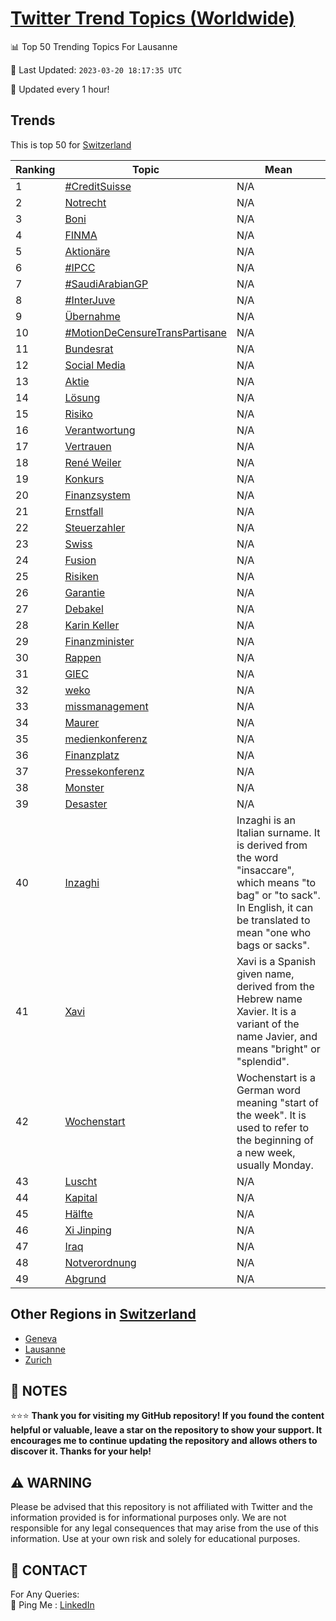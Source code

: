 [Twitter Trend Topics (Worldwide)](https://github.com/ErcinDedeoglu/Twitter-Trend-Topics)
==========


📊 Top 50 Trending Topics For Lausanne

📆 Last Updated: `2023-03-20 18:17:35 UTC`

🔧 Updated every 1 hour!


## Trends

This is top 50 for [Switzerland](</Switzerland>)

| Ranking | Topic | Mean |
| ------- | ------------ | ------------ |
| 1 | [#CreditSuisse](http://twitter.com/search?q=%23CreditSuisse) | N/A |
| 2 | [Notrecht](http://twitter.com/search?q=Notrecht) | N/A |
| 3 | [Boni](http://twitter.com/search?q=Boni) | N/A |
| 4 | [FINMA](http://twitter.com/search?q=FINMA) | N/A |
| 5 | [Aktionäre](http://twitter.com/search?q=Aktion%c3%a4re) | N/A |
| 6 | [#IPCC](http://twitter.com/search?q=%23IPCC) | N/A |
| 7 | [#SaudiArabianGP](http://twitter.com/search?q=%23SaudiArabianGP) | N/A |
| 8 | [#InterJuve](http://twitter.com/search?q=%23InterJuve) | N/A |
| 9 | [Übernahme](http://twitter.com/search?q=%c3%9cbernahme) | N/A |
| 10 | [#MotionDeCensureTransPartisane](http://twitter.com/search?q=%23MotionDeCensureTransPartisane) | N/A |
| 11 | [Bundesrat](http://twitter.com/search?q=Bundesrat) | N/A |
| 12 | [Social Media](http://twitter.com/search?q=Social+Media) | N/A |
| 13 | [Aktie](http://twitter.com/search?q=Aktie) | N/A |
| 14 | [Lösung](http://twitter.com/search?q=L%c3%b6sung) | N/A |
| 15 | [Risiko](http://twitter.com/search?q=Risiko) | N/A |
| 16 | [Verantwortung](http://twitter.com/search?q=Verantwortung) | N/A |
| 17 | [Vertrauen](http://twitter.com/search?q=Vertrauen) | N/A |
| 18 | [René Weiler](http://twitter.com/search?q=Ren%c3%a9+Weiler) | N/A |
| 19 | [Konkurs](http://twitter.com/search?q=Konkurs) | N/A |
| 20 | [Finanzsystem](http://twitter.com/search?q=Finanzsystem) | N/A |
| 21 | [Ernstfall](http://twitter.com/search?q=Ernstfall) | N/A |
| 22 | [Steuerzahler](http://twitter.com/search?q=Steuerzahler) | N/A |
| 23 | [Swiss](http://twitter.com/search?q=Swiss) | N/A |
| 24 | [Fusion](http://twitter.com/search?q=Fusion) | N/A |
| 25 | [Risiken](http://twitter.com/search?q=Risiken) | N/A |
| 26 | [Garantie](http://twitter.com/search?q=Garantie) | N/A |
| 27 | [Debakel](http://twitter.com/search?q=Debakel) | N/A |
| 28 | [Karin Keller](http://twitter.com/search?q=Karin+Keller) | N/A |
| 29 | [Finanzminister](http://twitter.com/search?q=Finanzminister) | N/A |
| 30 | [Rappen](http://twitter.com/search?q=Rappen) | N/A |
| 31 | [GIEC](http://twitter.com/search?q=GIEC) | N/A |
| 32 | [weko](http://twitter.com/search?q=weko) | N/A |
| 33 | [missmanagement](http://twitter.com/search?q=missmanagement) | N/A |
| 34 | [Maurer](http://twitter.com/search?q=Maurer) | N/A |
| 35 | [medienkonferenz](http://twitter.com/search?q=medienkonferenz) | N/A |
| 36 | [Finanzplatz](http://twitter.com/search?q=Finanzplatz) | N/A |
| 37 | [Pressekonferenz](http://twitter.com/search?q=Pressekonferenz) | N/A |
| 38 | [Monster](http://twitter.com/search?q=Monster) | N/A |
| 39 | [Desaster](http://twitter.com/search?q=Desaster) | N/A |
| 40 | [Inzaghi](http://twitter.com/search?q=Inzaghi) | Inzaghi is an Italian surname. It is derived from the word "insaccare", which means "to bag" or "to sack". In English, it can be translated to mean "one who bags or sacks". |
| 41 | [Xavi](http://twitter.com/search?q=Xavi) | Xavi is a Spanish given name, derived from the Hebrew name Xavier. It is a variant of the name Javier, and means "bright" or "splendid". |
| 42 | [Wochenstart](http://twitter.com/search?q=Wochenstart) | Wochenstart is a German word meaning "start of the week". It is used to refer to the beginning of a new week, usually Monday. |
| 43 | [Luscht](http://twitter.com/search?q=Luscht) | N/A |
| 44 | [Kapital](http://twitter.com/search?q=Kapital) | N/A |
| 45 | [Hälfte](http://twitter.com/search?q=H%c3%a4lfte) | N/A |
| 46 | [Xi Jinping](http://twitter.com/search?q=Xi+Jinping) | N/A |
| 47 | [Iraq](http://twitter.com/search?q=Iraq) | N/A |
| 48 | [Notverordnung](http://twitter.com/search?q=Notverordnung) | N/A |
| 49 | [Abgrund](http://twitter.com/search?q=Abgrund) | N/A |



## Other Regions in [Switzerland](</Switzerland>)

* [Geneva](</Switzerland/Geneva.md>)
* [Lausanne](</Switzerland/Lausanne.md>)
* [Zurich](</Switzerland/Zurich.md>)



## 📝 NOTES

⭐⭐⭐ **Thank you for visiting my GitHub repository! If you found the content helpful or valuable, leave a star on the repository to show your support. It encourages me to continue updating the repository and allows others to discover it. Thanks for your help!**


## ⚠️ WARNING

Please be advised that this repository is not affiliated with Twitter and the information provided is for informational purposes only. We are not responsible for any legal consequences that may arise from the use of this information. Use at your own risk and solely for educational purposes.


## 📨 CONTACT

 For Any Queries:  
            🏓 Ping Me : [LinkedIn](https://www.linkedin.com/in/ercindedeoglu/)
